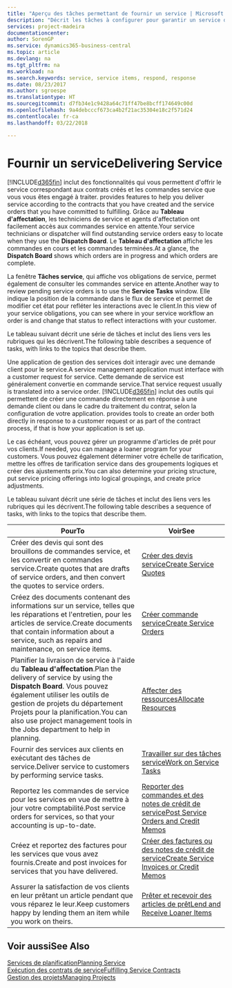 ```yaml
---
title: "Aperçu des tâches permettant de fournir un service | Microsoft Docs"
description: "Décrit les tâches à configurer pour garantir un service de qualité et respecter les ententes vis-à-vis des clients."
services: project-madeira
documentationcenter: 
author: SorenGP
ms.service: dynamics365-business-central
ms.topic: article
ms.devlang: na
ms.tgt_pltfrm: na
ms.workload: na
ms.search.keywords: service, service items, respond, response
ms.date: 08/23/2017
ms.author: sgroespe
ms.translationtype: HT
ms.sourcegitcommit: d7fb34e1c9428a64c71ff47be8bcff174649c00d
ms.openlocfilehash: 9a4debcccf673ca4b2f21ac35304e18c2f571d24
ms.contentlocale: fr-ca
ms.lasthandoff: 03/22/2018

---
```

# <a name="delivering-service"></a><span data-ttu-id="5360e-103">Fournir un service</span><span class="sxs-lookup"><span data-stu-id="5360e-103">Delivering Service</span></span>
[!INCLUDE[d365fin](includes/d365fin_md.md)]<span data-ttu-id="5360e-104"> inclut des fonctionnalités qui vous permettent d'offrir le service correspondant aux contrats créés et les commandes service que vous vous êtes engagé à traiter.</span><span class="sxs-lookup"><span data-stu-id="5360e-104"> provides features to help you deliver service according to the contracts that you have created and the service orders that you have committed to fulfilling.</span></span> <span data-ttu-id="5360e-105">Grâce au **Tableau d'affectation**, les techniciens de service et agents d'affectation ont facilement accès aux commandes service en attente.</span><span class="sxs-lookup"><span data-stu-id="5360e-105">Your service technicians or dispatcher will find outstanding service orders easy to locate when they use the **Dispatch Board**.</span></span> <span data-ttu-id="5360e-106">Le **Tableau d'affectation** affiche les commandes en cours et les commandes terminées.</span><span class="sxs-lookup"><span data-stu-id="5360e-106">At a glance, the **Dispatch Board** shows which orders are in progress and which orders are complete.</span></span>  
  
<span data-ttu-id="5360e-107">La fenêtre **Tâches service**, qui affiche vos obligations de service, permet également de consulter les commandes service en attente.</span><span class="sxs-lookup"><span data-stu-id="5360e-107">Another way to review pending service orders is to use the **Service Tasks** window.</span></span> <span data-ttu-id="5360e-108">Elle indique la position de la commande dans le flux de service et permet de modifier cet état pour refléter les interactions avec le client.</span><span class="sxs-lookup"><span data-stu-id="5360e-108">In this view of your service obligations, you can see where in your service workflow an order is and change that status to reflect interactions with your customer.</span></span>  
  
<span data-ttu-id="5360e-109">Le tableau suivant décrit une série de tâches et inclut des liens vers les rubriques qui les décrivent.</span><span class="sxs-lookup"><span data-stu-id="5360e-109">The following table describes a sequence of tasks, with links to the topics that describe them.</span></span>   

<span data-ttu-id="5360e-110">Une application de gestion des services doit interagir avec une demande client pour le service.</span><span class="sxs-lookup"><span data-stu-id="5360e-110">A service management application must interface with a customer request for service.</span></span> <span data-ttu-id="5360e-111">Cette demande de service est généralement convertie en commande service.</span><span class="sxs-lookup"><span data-stu-id="5360e-111">That service request usually is translated into a service order.</span></span> [!INCLUDE[d365fin](includes/d365fin_md.md)]<span data-ttu-id="5360e-112"> inclut des outils qui permettent de créer une commande directement en réponse à une demande client ou dans le cadre du traitement du contrat, selon la configuration de votre application.</span><span class="sxs-lookup"><span data-stu-id="5360e-112"> provides tools to create an order both directly in response to a customer request or as part of the contract process, if that is how your application is set up.</span></span>  
  
<span data-ttu-id="5360e-113">Le cas échéant, vous pouvez gérer un programme d'articles de prêt pour vos clients.</span><span class="sxs-lookup"><span data-stu-id="5360e-113">If needed, you can manage a loaner program for your customers.</span></span> <span data-ttu-id="5360e-114">Vous pouvez également déterminer votre échelle de tarification, mettre les offres de tarification service dans des groupements logiques et créer des ajustements prix.</span><span class="sxs-lookup"><span data-stu-id="5360e-114">You can also determine your pricing structure, put service pricing offerings into logical groupings, and create price adjustments.</span></span>  
  
<span data-ttu-id="5360e-115">Le tableau suivant décrit une série de tâches et inclut des liens vers les rubriques qui les décrivent.</span><span class="sxs-lookup"><span data-stu-id="5360e-115">The following table describes a sequence of tasks, with links to the topics that describe them.</span></span>   
  
|<span data-ttu-id="5360e-116">**Pour**</span><span class="sxs-lookup"><span data-stu-id="5360e-116">**To**</span></span>|<span data-ttu-id="5360e-117">**Voir**</span><span class="sxs-lookup"><span data-stu-id="5360e-117">**See**</span></span>|  
|------------|-------------|  
|<span data-ttu-id="5360e-118">Créer des devis qui sont des brouillons de commandes service, et les convertir en commandes service.</span><span class="sxs-lookup"><span data-stu-id="5360e-118">Create quotes that are drafts of service orders, and then convert the quotes to service orders.</span></span>|[<span data-ttu-id="5360e-119">Créer des devis service</span><span class="sxs-lookup"><span data-stu-id="5360e-119">Create Service Quotes</span></span>](service-how-to-create-service-quotes.md)|
|<span data-ttu-id="5360e-120">Créez des documents contenant des informations sur un service, telles que les réparations et l'entretien, pour les articles de service.</span><span class="sxs-lookup"><span data-stu-id="5360e-120">Create documents that contain information about a service, such as repairs and maintenance, on service items.</span></span>|[<span data-ttu-id="5360e-121">Créer commande service</span><span class="sxs-lookup"><span data-stu-id="5360e-121">Create Service Orders</span></span>](service-how-to-create-service-orders.md)|
|<span data-ttu-id="5360e-122">Planifier la livraison de service à l'aide du **Tableau d'affectation**.</span><span class="sxs-lookup"><span data-stu-id="5360e-122">Plan the delivery of service by using the **Dispatch Board**.</span></span> <span data-ttu-id="5360e-123">Vous pouvez également utiliser les outils de gestion de projets du département Projets pour la planification.</span><span class="sxs-lookup"><span data-stu-id="5360e-123">You can also use project management tools in the Jobs department to help in planning.</span></span>|[<span data-ttu-id="5360e-124">Affecter des ressources</span><span class="sxs-lookup"><span data-stu-id="5360e-124">Allocate Resources</span></span>](service-how-to-allocate-resources.md)|  
|<span data-ttu-id="5360e-125">Fournir des services aux clients en exécutant des tâches de service.</span><span class="sxs-lookup"><span data-stu-id="5360e-125">Deliver service to customers by performing service tasks.</span></span>|[<span data-ttu-id="5360e-126">Travailler sur des tâches service</span><span class="sxs-lookup"><span data-stu-id="5360e-126">Work on Service Tasks</span></span>](service-how-to-work-on-service-tasks.md)|  
|<span data-ttu-id="5360e-127">Reportez les commandes de service pour les services en vue de mettre à jour votre comptabilité.</span><span class="sxs-lookup"><span data-stu-id="5360e-127">Post service orders for services, so that your accounting is up-to-date.</span></span>|[<span data-ttu-id="5360e-128">Reporter des commandes et des notes de crédit de service</span><span class="sxs-lookup"><span data-stu-id="5360e-128">Post Service Orders and Credit Memos</span></span>](service-how-to-post-service-orders.md)|  
|<span data-ttu-id="5360e-129">Créez et reportez des factures pour les services que vous avez fournis.</span><span class="sxs-lookup"><span data-stu-id="5360e-129">Create and post invoices for services that you have delivered.</span></span>|[<span data-ttu-id="5360e-130">Créer des factures ou des notes de crédit de service</span><span class="sxs-lookup"><span data-stu-id="5360e-130">Create Service Invoices or Credit Memos</span></span>](service-how-create-invoices.md)|  
|<span data-ttu-id="5360e-131">Assurer la satisfaction de vos clients en leur prêtant un article pendant que vous réparez le leur.</span><span class="sxs-lookup"><span data-stu-id="5360e-131">Keep customers happy by lending them an item while you work on theirs.</span></span>| [<span data-ttu-id="5360e-132">Prêter et recevoir des articles de prêt</span><span class="sxs-lookup"><span data-stu-id="5360e-132">Lend and Receive Loaner Items</span></span>](service-how-to-lend-receive-loaners.md)|
  
## <a name="see-also"></a><span data-ttu-id="5360e-133">Voir aussi</span><span class="sxs-lookup"><span data-stu-id="5360e-133">See Also</span></span>  
[<span data-ttu-id="5360e-134">Services de planification</span><span class="sxs-lookup"><span data-stu-id="5360e-134">Planning Service</span></span>](service-plan-service.md)  
[<span data-ttu-id="5360e-135">Exécution des contrats de service</span><span class="sxs-lookup"><span data-stu-id="5360e-135">Fulfilling Service Contracts</span></span>](service-fulfill-service-contracts.md)  
[<span data-ttu-id="5360e-136">Gestion des projets</span><span class="sxs-lookup"><span data-stu-id="5360e-136">Managing Projects</span></span>](projects-manage-projects.md)  


